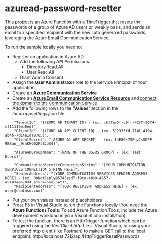 # azuread-password-resetter

This project is an Azure Function with a TimeTrigger that resets the passwords of a group of Azure AD users on weekly basis, and sends an email to a specified recipient with the new auto generated passwords, leveraging the Azure Email Communication Service.

To run the sample locally you need to:
* Register an application in Azure AD
  * Add the following API Permissions:
    * Directory.Read.All
    * User.Read.All
  * Grant Admin Consent
* Assign the **User Administrator** role to the Service Principal of your application
* Create an **[Azure Communication Service](https://learn.microsoft.com/en-us/azure/communication-services/quickstarts/create-communication-resource?pivots=platform-azp&tabs=windows)** 
* Create an **[Azure Email Communication Service Resource](https://learn.microsoft.com/en-us/azure/communication-services/quickstarts/email/create-email-communication-resource)** and [connect the domain to the Communication Service](https://learn.microsoft.com/en-us/azure/communication-services/quickstarts/email/connect-email-communication-resource)
* Add the following rows to the **'Values'** section in the *local.appsettings.json* file:

```
    "TenantId": "[AZURE AD TENANT ID] - (ex: cb37aa6f-c9fr-4287-9074-cf11119ed0ed)",
    "ClientId": "[AZURE AD APP CLIENT ID] - (ex. 512333fd-71b1-4194-ab4b-7d14e1da8765)",
    "ClientSecret": "[AZURE AD APP SECRET] - (ex. FhE8Q~7SPhzJsSDFP-9BSan__9raKHQ02PsS2bS4)",

    "AzureADGroupName": "[NAME OF THE USERS GROUP] - (ex. Test Users)",

    "CommunicationServiceConnectionString": "[YOUR COMMUNICATION SERVICES CONNECTION STRING HERE]",
    "SenderAddress": "[YOUR COMMUNICATION SERVICES SENDER ADDRESS HERE] - (ex. DoNotReply@5745eed7-f9ca-48b8-4657-e5193e0550d4.azurecomm.net)",
    "RecipientAddress": "[YOUR RECIPIENT ADDRESS HERE] - (ex. user@contoso.com)"
```

* Put your own values instead of placeholders
* Press F5 in Visual Studio to run the Functions locally (You need the **Azure Functions Tools**. To add Azure Function Tools, include the Azure development workload in your Visual Studio installation)
* To test the function, there is an HttpTrigger function which can be triggered using the *RestClient.http* file in Visual Studio, or using your preferred http client (like Postman) to make a GET call to the local endpoint: http://localhost:7212/api/HttpTriggerResetPasswords
